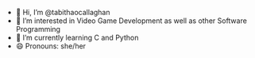 - 👋 Hi, I’m @tabithaocallaghan
- 👀 I’m interested in Video Game Development as well as other Software Programming
- 🌱 I’m currently learning C and Python
- 😄 Pronouns: she/her

